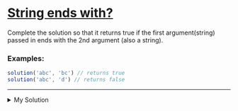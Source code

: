 # [String ends with?](https://www.codewars.com/kata/51f2d1cafc9c0f745c00037d)

Complete the solution so that it returns true if the first argument(string) passed in ends with the 2nd argument (also a string).

### Examples:

```js
solution('abc', 'bc') // returns true
solution('abc', 'd') // returns false
```

---

<details><summary>My Solution</summary>

```js
function removeChar(str) {
  return str.slice(1, -1)
}
```

</details>
